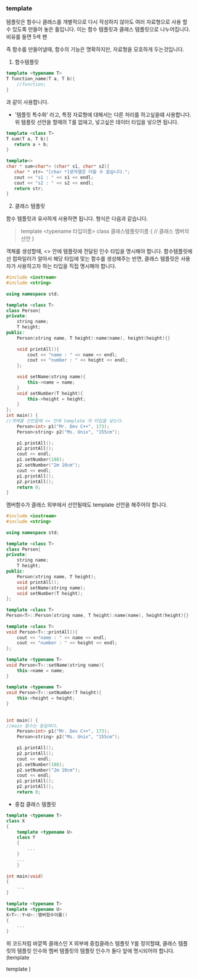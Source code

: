 
### template ###

템플릿은 함수나 클래스를 개별적으로 다시 작성하지 않아도 여러 자료형으로 사용 할 수 있도록 만들어 놓은 틀입니다. 이는 함수 템플릿과 클래스 템플릿으로 나누어집니다. 비유를 들면 5색 펜

즉 함수를 만들어낼때, 함수의 기능은 명확하지만, 자료형을 모호하게 두는것입니다.

1. 함수템플릿 

```c++
template <typename T>
T function_name(T a, T b){
    //function;
}
```
과 같이 사용합니다.

* '템플릿 특수화' 라고, 특정 자료형에 대해서는 다른 처리를 하고싶을떄 사용합니다. 위 템플릿 선언을 할때의 T를 없애고, 넣고싶은 데이터 타입을 넣으면 됩니다.

```c++
template <class T>
T sum(T a, T b){
   return a + b;
}
 
template<>
char * sum<char*> (char* s1, char* s2){
   char * str= "[char *]문자열은 더할 수 없습니다."; 
   cout << "s1 : " << s1 << endl;
   cout << "s2 : " << s2 << endl;
   return str; 
}
```
2. 클래스 템플릿

함수 템플릿과 유사하게 사용하면 됩니다. 형식은 다음과 같습니다.

>template <typename 타입이름>
>class 클래스템플릿이름
>{
>    // 클래스 멤버의 선언
>}

객체를 생성할때, <> 안에 템플릿에 전달된 인수 타입을 명시해야 합니다. 함수템플릿에선 컴파일러가 알아서 해당 타입에 맞는 함수를 생성해주는 반면, 클래스 템플릿은 사용자가 사용하고자 하는 타입을 직접 명시해야 합니다.

```c++
#include <iostream>
#include <string>
 
using namespace std;
 
template <class T>
class Person{
private:
    string name;
    T height;
public:
    Person(string name, T height):name(name), height(height){}
 
    void printAll(){
        cout << "name : " << name << endl;
        cout << "number : " << height << endl;
    };
 
    void setName(string name){
        this->name = name;
    }
    void setNumber(T height){
        this->height = height;
    }
};
int main() {
//객체를 선언할때 <> 안에 template 의 타입을 넣는다.
    Person<int> p1("Mr. Dev C++", 173);
    Person<string> p2("Ms. Unix", "155cm");
 
    p1.printAll();
    p2.printAll();
    cout << endl;
    p1.setNumber(188);
    p2.setNumber("2m 10cm");
    cout << endl;
    p1.printAll();
    p2.printAll();
    return 0;
}
```

멤버함수가 클래스 외부에서 선언될때도 template 선언을 해주어야 합니다.

```c++
#include <iostream>
#include <string>
 
using namespace std;
 
template <class T>
class Person{
private:
    string name;
    T height;
public:
    Person(string name, T height);
    void printAll();
    void setName(string name);
    void setNumber(T height);
};
 
template <class T>
Person<T>::Person(string name, T height):name(name), height(height){}
 
template <class T>
void Person<T>::printAll(){
    cout << "name : " << name << endl;
    cout << "number : " << height << endl;
};
 
template <typename T>
void Person<T>::setName(string name){
    this->name = name;
}
 
template <typename T>
void Person<T>::setNumber(T height){
    this->height = height;
}
 
 
int main() {
//main 함수는 동일하다.
    Person<int> p1("Mr. Dev C++", 173);
    Person<string> p2("Ms. Unix", "155cm");
 
    p1.printAll();
    p2.printAll();
    cout << endl;
    p1.setNumber(188);
    p2.setNumber("2m 10cm");
    cout << endl;
    p1.printAll();
    p2.printAll();
    return 0;
```
* 중첩 클래스 템플릿
```c++
template <typename T>
class X
{
    template <typename U>
    class Y
    {
        ...
    }
    ...
    }
 
int main(void)
{
    ...
}
 
template <typename T>
template <typename U>
X<T>::Y<U>::멤버함수이름()
{
    ...
}
```
위 코드처럼 바깥쪽 클래스인 X 외부에 중첩클래스 템플릿 Y를 정의할떄, 클래스 템플릿의 템플릿 인수와 멤버 템플릿의 템플릿 인수가 둘다 앞에 명시되어야 합니다.(template <typename T>

template <typename U>)

